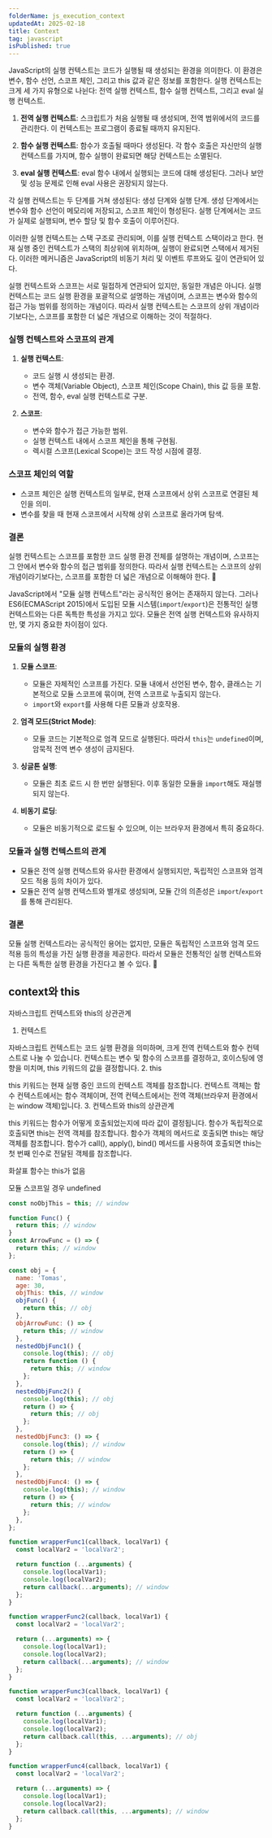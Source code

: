 ```yaml
---
folderName: js_execution_context
updatedAt: 2025-02-18
title: Context
tag: javascript
isPublished: true
---
```


JavaScript의 실행 컨텍스트는 코드가 실행될 때 생성되는 환경을 의미한다. 이 환경은 변수, 함수 선언, 스코프 체인, 그리고 this 값과 같은 정보를 포함한다. 실행 컨텍스트는 크게 세 가지 유형으로 나뉜다: 전역 실행 컨텍스트, 함수 실행 컨텍스트, 그리고 eval 실행 컨텍스트.

1. **전역 실행 컨텍스트**: 스크립트가 처음 실행될 때 생성되며, 전역 범위에서의 코드를 관리한다. 이 컨텍스트는 프로그램이 종료될 때까지 유지된다.

2. **함수 실행 컨텍스트**: 함수가 호출될 때마다 생성된다. 각 함수 호출은 자신만의 실행 컨텍스트를 가지며, 함수 실행이 완료되면 해당 컨텍스트는 소멸된다.

3. **eval 실행 컨텍스트**: eval 함수 내에서 실행되는 코드에 대해 생성된다. 그러나 보안 및 성능 문제로 인해 eval 사용은 권장되지 않는다.

각 실행 컨텍스트는 두 단계를 거쳐 생성된다: 생성 단계와 실행 단계. 생성 단계에서는 변수와 함수 선언이 메모리에 저장되고, 스코프 체인이 형성된다. 실행 단계에서는 코드가 실제로 실행되며, 변수 할당 및 함수 호출이 이루어진다.

이러한 실행 컨텍스트는 스택 구조로 관리되며, 이를 실행 컨텍스트 스택이라고 한다. 현재 실행 중인 컨텍스트가 스택의 최상위에 위치하며, 실행이 완료되면 스택에서 제거된다. 이러한 메커니즘은 JavaScript의 비동기 처리 및 이벤트 루프와도 깊이 연관되어 있다.

실행 컨텍스트와 스코프는 서로 밀접하게 연관되어 있지만, 동일한 개념은 아니다. 실행 컨텍스트는 코드 실행 환경을 포괄적으로 설명하는 개념이며, 스코프는 변수와 함수의 접근 가능 범위를 정의하는 개념이다. 따라서 실행 컨텍스트는 스코프의 상위 개념이라기보다는, 스코프를 포함한 더 넓은 개념으로 이해하는 것이 적절하다.

### 실행 컨텍스트와 스코프의 관계

1. **실행 컨텍스트**:

   - 코드 실행 시 생성되는 환경.
   - 변수 객체(Variable Object), 스코프 체인(Scope Chain), this 값 등을 포함.
   - 전역, 함수, eval 실행 컨텍스트로 구분.

2. **스코프**:
   - 변수와 함수가 접근 가능한 범위.
   - 실행 컨텍스트 내에서 스코프 체인을 통해 구현됨.
   - 렉시컬 스코프(Lexical Scope)는 코드 작성 시점에 결정.

### 스코프 체인의 역할

- 스코프 체인은 실행 컨텍스트의 일부로, 현재 스코프에서 상위 스코프로 연결된 체인을 의미.
- 변수를 찾을 때 현재 스코프에서 시작해 상위 스코프로 올라가며 탐색.

### 결론

실행 컨텍스트는 스코프를 포함한 코드 실행 환경 전체를 설명하는 개념이며, 스코프는 그 안에서 변수와 함수의 접근 범위를 정의한다. 따라서 실행 컨텍스트는 스코프의 상위 개념이라기보다는, 스코프를 포함한 더 넓은 개념으로 이해해야 한다. 🧐

JavaScript에서 "모듈 실행 컨텍스트"라는 공식적인 용어는 존재하지 않는다. 그러나 ES6(ECMAScript 2015)에서 도입된 모듈 시스템(`import`/`export`)은 전통적인 실행 컨텍스트와는 다른 독특한 특성을 가지고 있다. 모듈은 전역 실행 컨텍스트와 유사하지만, 몇 가지 중요한 차이점이 있다.

### 모듈의 실행 환경

1. **모듈 스코프**:

   - 모듈은 자체적인 스코프를 가진다. 모듈 내에서 선언된 변수, 함수, 클래스는 기본적으로 모듈 스코프에 묶이며, 전역 스코프로 누출되지 않는다.
   - `import`와 `export`를 사용해 다른 모듈과 상호작용.

2. **엄격 모드(Strict Mode)**:

   - 모듈 코드는 기본적으로 엄격 모드로 실행된다. 따라서 `this`는 `undefined`이며, 암묵적 전역 변수 생성이 금지된다.

3. **싱글톤 실행**:

   - 모듈은 최초 로드 시 한 번만 실행된다. 이후 동일한 모듈을 `import`해도 재실행되지 않는다.

4. **비동기 로딩**:
   - 모듈은 비동기적으로 로드될 수 있으며, 이는 브라우저 환경에서 특히 중요하다.

### 모듈과 실행 컨텍스트의 관계

- 모듈은 전역 실행 컨텍스트와 유사한 환경에서 실행되지만, 독립적인 스코프와 엄격 모드 적용 등의 차이가 있다.
- 모듈은 전역 실행 컨텍스트와 별개로 생성되며, 모듈 간의 의존성은 `import`/`export`를 통해 관리된다.

### 결론

모듈 실행 컨텍스트라는 공식적인 용어는 없지만, 모듈은 독립적인 스코프와 엄격 모드 적용 등의 특성을 가진 실행 환경을 제공한다. 따라서 모듈은 전통적인 실행 컨텍스트와는 다른 독특한 실행 환경을 가진다고 볼 수 있다. 🧐

## context와 this

자바스크립트 컨텍스트와 this의 상관관계

1. 컨텍스트

자바스크립트 컨텍스트는 코드 실행 환경을 의미하며, 크게 전역 컨텍스트와 함수 컨텍스트로 나눌 수 있습니다.
컨텍스트는 변수 및 함수의 스코프를 결정하고, 호이스팅에 영향을 미치며, this 키워드의 값을 결정합니다. 2. this

this 키워드는 현재 실행 중인 코드의 컨텍스트 객체를 참조합니다.
컨텍스트 객체는 함수 컨텍스트에서는 함수 객체이며, 전역 컨텍스트에서는 전역 객체(브라우저 환경에서는 window 객체)입니다. 3. 컨텍스트와 this의 상관관계

this 키워드는 함수가 어떻게 호출되었는지에 따라 값이 결정됩니다.
함수가 독립적으로 호출되면 this는 전역 객체를 참조합니다.
함수가 객체의 메서드로 호출되면 this는 해당 객체를 참조합니다.
함수가 call(), apply(), bind() 메서드를 사용하여 호출되면 this는 첫 번째 인수로 전달된 객체를 참조합니다.

화살표 함수는 this가 없음

모듈 스코프일 경우 undefined

```js
const noObjThis = this; // window

function Func() {
  return this; // window
}
const ArrowFunc = () => {
  return this; // window
};

const obj = {
  name: 'Tomas',
  age: 30,
  objThis: this, // window
  objFunc() {
    return this; // obj
  },
  objArrowFunc: () => {
    return this; // window
  },
  nestedObjFunc1() {
    console.log(this); // obj
    return function () {
      return this; // window
    };
  },
  nestedObjFunc2() {
    console.log(this); // obj
    return () => {
      return this; // obj
    };
  },
  nestedObjFunc3: () => {
    console.log(this); // window
    return () => {
      return this; // window
    };
  },
  nestedObjFunc4: () => {
    console.log(this); // window
    return () => {
      return this; // window
    };
  },
};

function wrapperFunc1(callback, localVar1) {
  const localVar2 = 'localVar2';

  return function (...arguments) {
    console.log(localVar1);
    console.log(localVar2);
    return callback(...arguments); // window
  };
}

function wrapperFunc2(callback, localVar1) {
  const localVar2 = 'localVar2';

  return (...arguments) => {
    console.log(localVar1);
    console.log(localVar2);
    return callback(...arguments); // window
  };
}

function wrapperFunc3(callback, localVar1) {
  const localVar2 = 'localVar2';

  return function (...arguments) {
    console.log(localVar1);
    console.log(localVar2);
    return callback.call(this, ...arguments); // obj
  };
}

function wrapperFunc4(callback, localVar1) {
  const localVar2 = 'localVar2';

  return (...arguments) => {
    console.log(localVar1);
    console.log(localVar2);
    return callback.call(this, ...arguments); // window
  };
}
```
